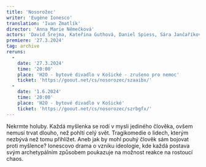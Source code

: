```yaml
---
title: 'Nosorožec'
writer: 'Eugène Ionesco'
translation: 'Ivan Zmatlík'
director: 'Anna Marie Němečková'
actors: 'David Šrejma, Kateřina Guthová, Daniel Spiess, Sára Jančaříková, Štěpán Krafka, Taťána Felix Tschorn, Eliška Brejchová'
premiere: '27.3.2024'
tag: archive
reruns:
  -  
    date: '27.3.2024'
    time: '20:00'
    place: 'H2O - bytové divadlo v Košické - zrušeno pro nemoc'
    ticket: 'https://goout.net/cs/nosorozec/szaaibx/'
  -  
    date: '1.6.2024'
    time: '20:00'
    place: 'H2O - bytové divadlo v Košické'
    ticket: 'https://goout.net/cs/nosorozec/szrbgfx/' 
---
```

Nekrmte holuby.  Každá myšlenka se rodí v mysli jediného člověka, ovšem nemusí trvat dlouho, než pohltí celý svět. Tragikomedie o lidech, kterým nezbývá než tomu přihlížet. Aneb jak by mohl pouhý člověk sám bojovat proti myšlence?  Ionescovo drama o vzniku ideologie, kde každá postava svým archetypálním způsobem poukazuje na možnost reakce na rostoucí chaos.
